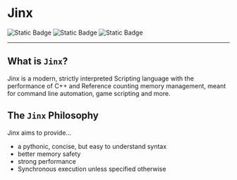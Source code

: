 # Jinx
![Static Badge](https://img.shields.io/badge/Status-design%20stage-red?style=flat)
![Static Badge](https://img.shields.io/badge/License-GNU%20GPL_3.0-blue?style=flat)
![Static Badge](https://img.shields.io/badge/Documentation_License-CC%20BY--SA_4.0-blue?style=flat)

---

## What is `Jinx`?
Jinx is a modern, strictly interpreted Scripting language with the performance of C++ and Reference counting memory management, meant for command line automation, game scripting and more.

## The `Jinx` Philosophy
Jinx aims to provide...
- a pythonic, concise, but easy  to understand syntax
- better memory safety
- strong performance
- Synchronous execution unless specified otherwise
